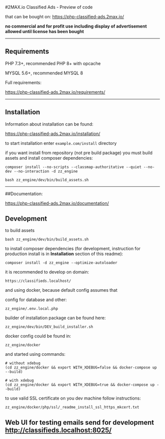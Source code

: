 #2MAX.io Classified Ads - Preview of code

that can be bought on:
https://php-classified-ads.2max.io/

__no commercial and for profit use including display of advertisement allowed until license has been bought__

---
## Requirements

PHP 7.3+, recommended PHP 8+ with opcache

MYSQL 5.6+, recommended MYSQL 8

Full requirements:

https://php-classified-ads.2max.io/requirements/

---
## Installation

Information about installation can be found:

https://php-classified-ads.2max.io/installation/

to start installation enter `example.com/install` directory

if you want install from repository (not pre build package) you must build assets and install composer dependencies:

```
composer install --no-scripts --classmap-authoritative --quiet --no-dev --no-interaction -d zz_engine

bash zz_engine/dev/bin/build_assets.sh
```

---
##Documentation:

https://php-classified-ads.2max.io/documentation/

## Development

to build assets
```
bash zz_engine/dev/bin/build_assets.sh
```

to install composer dependencies (for development, instruction for production install is in __Installation__ section of this readme):
```
composer install -d zz_engine --optimize-autoloader
```

it is recommended to develop on domain:
```
https://classifieds.localhost/
```

and using docker, because default config assumes that

config for database and other:
```
zz_engine/.env.local.php
```

builder of installation package can be found here:
```
zz_engine/dev/bin/DEV_build_installer.sh
```

docker config could be found in:

```
zz_engine/docker
```

and started using commands:

```
# without xdebug
(cd zz_engine/docker && export WITH_XDEBUG=false && docker-compose up --build)

# with xdebug
(cd zz_engine/docker && export WITH_XDEBUG=true && docker-compose up --build)
```

to use valid SSL certificate on you dev machine follow instructions:
```
zz_engine/docker/php/ssl/_readme_install_ssl_https_mkcert.txt
```

Web UI for testing emails send for development
http://classifieds.localhost:8025/
---
